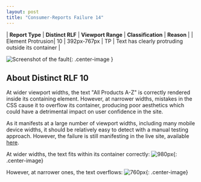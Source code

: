 ```yaml
---
layout: post
title: "Consumer-Reports Failure 14"
---
```

| **Report Type** | **Distinct RLF** | **Viewport Range** | **Classification** | **Reason** |
| Element Protrusion| 10 | 392px-767px | TP | Text has clearly protruding outside its container | 

![Screenshot of the fault](../../../assets/images/Consumer-Reports/fault14/overflow-Width579.png){: .center-image }

## About Distinct RLF 10

At wider viewport widths, the text "All Products A-Z" is correctly rendered inside its containing element. However, at narrower widths, mistakes in the CSS cause it to overflow its container, producing poor aesthetics which could have a detrimental impact on user confidence in the site.

As it manifests at a large number of viewport widths, including many mobile device widths, it should be relatively easy to detect with a manual testing approach. However, the failure is still manifesting in the live site, available [here](http://www.consumerreports.org/cro/index.htm).

At wider widths, the text fits within its container correctly:
![980px](../../../assets/good-bad/rlf10/980.png){: .center-image}

However, at narrower ones, the text overflows:
![760px](../../../assets/good-bad/rlf10/760.png){: .center-image}
